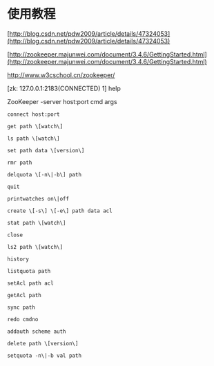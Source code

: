 # 使用教程

[http://blog.csdn.net/pdw2009/article/details/47324053](http://blog.csdn.net/pdw2009/article/details/47324053)

[http://zookeeper.majunwei.com/document/3.4.6/GettingStarted.html](http://zookeeper.majunwei.com/document/3.4.6/GettingStarted.html)

http://www.w3cschool.cn/zookeeper/

\[zk: 127.0.0.1:2183\(CONNECTED\) 1\] help

ZooKeeper -server host:port cmd args

```
connect host:port

get path \[watch\]

ls path \[watch\]

set path data \[version\]

rmr path

delquota \[-n\|-b\] path

quit

printwatches on\|off

create \[-s\] \[-e\] path data acl

stat path \[watch\]

close

ls2 path \[watch\]

history

listquota path

setAcl path acl

getAcl path

sync path

redo cmdno

addauth scheme auth

delete path \[version\]

setquota -n\|-b val path
```



